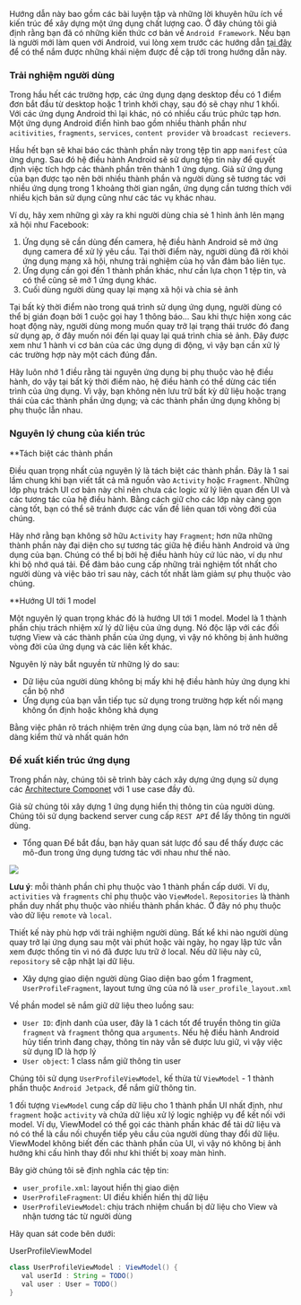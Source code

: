 Hướng dẫn này bao gồm các bài luyện tập và những lời khuyên hữu ích về kiến trúc để xây dựng một ứng dụng chất lượng cao. Ở đây chúng tôi giả định rằng bạn đã có những 
kiến thức cơ bản về `Android Framework`. Nếu bạn là người mới làm quen với Android, vui lòng xem trước các hướng dẫn [tại đây](https://developer.android.com/guide) để có thể nắm được những khái niệm được đề cập tới
trong hướng dẫn này.

### Trải nghiệm người dùng
Trong hầu hết các trường hợp, các ứng dụng dạng desktop đều có 1 điểm đơn bắt đầu từ desktop hoặc 1 trình khởi chạy, sau đó sẽ chạy như 1 khối. Với các ứng dụng Android thì lại
khác, nó có nhiều cấu trúc phức tạp hơn. Một ứng dụng Android điển hình bao gồm nhiều thành phần như `acitivities`, `fragments`, `services`, `content provider` và `broadcast recievers`.

Hầu hết bạn sẽ khai báo các thành phần này trong tệp tin app `manifest` của ứng dụng. Sau đó hệ điều hành Android sẽ sử dụng tệp tin này để quyết định việc tích hợp các thành phần
trên thành 1 ứng dụng. Giả sử ứng dụng của bạn được tạo nên bởi nhiều thành phần và người dùng sẽ tương tác với nhiều ứng dụng trong 1 khoảng thời gian ngắn, ứng dụng cần tương
thích với nhiều kịch bản sử dụng cũng như các tác vụ khác nhau.

Ví dụ, hãy xem những gì xảy ra khi người dùng chia sẻ 1 hình ảnh lên mạng xã hội như Facebook:
1. Ứng dụng sẽ cần dùng đến camera, hệ điều hành Android sẽ mở ứng dụng camera để xử lý yêu cầu. Tại thời điểm này, người dùng đã rời khỏi ứng dụng mạng xã hội, nhưng trải nghiệm của họ vẫn
đảm bảo liên tục.
2. Ứng dụng cần gọi đến 1 thành phần khác, như cần lựa chọn 1 tệp tin, và có thể cũng sẽ mở 1 ứng dụng khác.
3. Cuối dùng người dùng quay lại mạng xã hội và chia sẻ ảnh

Tại bất kỳ thời điểm nào trong quá trình sử dụng ứng dụng, người dùng có thể bị gián đoạn bởi 1 cuộc gọi hay 1 thông báo... Sau khi thực hiện xong các hoạt động này, người dùng
mong muốn quay trở lại trạng thái trước đó đang sử dụng ạp, ở đây muốn nói đến lại quay lại quá trình chia sẻ ảnh. Đây được xem như 1 hành vi cơ bản của các ứng dụng di động, vì
vậy bạn cần xử lý các trường hợp này một cách đúng đắn.

Hãy luôn nhớ 1 điều rằng tài nguyên ứng dụng bị phụ thuộc vào hệ điều hành, do vậy tại bất kỳ thời điểm nào, hệ điều hành có thể dừng các tiến trình của ứng dụng. Vì vậy, bạn không
nên lưu trữ bất kỳ dữ liệu hoặc trạng thái của các thành phần ứng dụng; và các thành phần ứng dụng không bị phụ thuộc lẫn nhau.

### Nguyên lý chung của kiến trúc

**Tách biệt các thành phần

Điều quan trọng nhất của nguyên lý là tách biệt các thành phần. Đây là 1 sai lầm chung khi bạn viết tất cả mã nguồn vào `Activity` hoặc `Fragment`. Những lớp phụ trách UI cơ bản này
chỉ nên chưa các logic xử lý liên quan đến UI và các tương tác của hệ điều hành. Bằng cách giữ cho các lớp này càng gọn càng tốt, bạn có thể sẽ tránh được các vấn đề liên quan
tới vòng đời của chúng.

Hãy nhớ rằng bạn không sở hữu `Activity` hay `Fragment`; hơn nữa những thành phần này đại diện cho sự tương tác giữa hệ điều hành Android và ứng dụng của bạn. Chúng có thể bị bởi hệ
điều hành hủy cứ lúc nào, ví dụ như khi bộ nhớ quá tải. Để đảm bảo cung cấp những trải nghiệm tốt nhất cho người dùng và việc bảo trỉ sau này, cách tốt nhất làm giảm sự phụ thuộc
vào chúng.

**Hướng UI tới 1 model

Một nguyên lý quan trọng khác đó là hướng UI tới 1 model. Model là 1 thành phần chịu trách nhiệm xử lý dữ liệu của ứng dụng. Nó độc lập với các đối tượng View và các thành phần
của ứng dụng, vì vậy nó không bị ảnh hưởng vòng đời của ứng dụng và các liên kết khác.

Nguyên lý này bắt nguyền từ những lý do sau:
- Dữ liệu của người dùng không bị mấy khi hệ điều hành hủy ứng dụng khi cần bộ nhớ
- Ứng dụng của bạn vẫn tiếp tục sử dụng trong trường hợp kết nối mạng không ổn định hoặc không khả dụng

Bằng việc phân rõ trách nhiệm trên ứng dụng của bạn, làm nó trở nên dễ dàng kiểm thử và nhất quán hớn

### Đề xuất kiến trúc ứng dụng
Trong phần này, chúng tôi sẽ trình bày cách xây dựng ứng dụng sử dụng các [Architecture Componet](https://developer.android.com/jetpack) với 1 use case đầy đủ.

Giả sử chúng tôi xây dựng 1 ứng dụng hiển thị thông tin của người dùng. Chúng tôi sử dụng backend server cung cấp `REST API` để lấy thông tin người dùng.

* Tổng quan
Để bắt đầu, bạn hãy quan sát lược đồ sau để thấy được các mô-đun trong ứng dụng tương tác với nhau như thế nào.

![](https://developer.android.com/topic/libraries/architecture/images/final-architecture.png)

**Lưu ý**: mỗi thành phần chỉ phụ thuộc vào 1 thành phần cấp dưới. Ví dụ, `activities` và `fragments` chỉ phụ thuộc vào `ViewModel`. `Repositories` là thành phần duy nhất phụ thuộc vào nhiều thành phần khác. Ở đây nó phụ thuộc vào dữ liệu `remote` và `local`.

Thiết kế này phù hợp với trải nghiệm người dùng. Bất kể khi nào người dùng quay trở lại ứng dụng sau một vài phút hoặc vài ngày, họ ngay lập tức vẫn xem được thống tin vì nó đã được lưu trữ ở local. Nếu dữ liệu này cũ, `repository` sẽ cập nhật lại dữ liệu.

* Xây dựng giao diện người dùng
Giao diện bao gồm 1 fragment, `UserProfileFragment`, layout tưng ứng của nó là `user_profile_layout.xml`

Về phần model sẽ nắm giữ dữ liệu theo luồng sau:
- `User ID`: định danh của user, đây là 1 cách tốt để truyền thông tin giữa `fragment` và `fragment` thông qua `arguments`. Nếu hệ điều hành Android hủy tiến trình đang chạy, thông tin
này vẫn sẽ được lưu giữ, vì vậy việc sử dụng ID là hợp lý
- `User object`: 1 class nắm giữ thông tin user

Chúng tôi sử dụng `UserProfileViewModel`, kế thừa từ `ViewModel` - 1 thành phần thuộc `Android Jetpack`, để nắm giữ thông tin.

1 đối tượng `ViewModel` cung cấp dữ liệu cho 1 thành phần UI nhất định, như `fragment` hoặc `activity` và chứa dữ liệu xử lý logic nghiệp vụ để kết nối với model. Ví dụ, ViewModel có
thể gọi các thành phần khác để tải dữ liệu và nó có thể là cầu nối chuyển tiếp yêu cầu của người dùng thay đổi dữ liệu. ViewModel không biết đến các thành phần của UI, vì vậy
nó không bị ảnh hưởng khi cấu hình thay đổi như khi thiết bị xoay màn hình.

Bây giờ chúng tôi sẽ định nghĩa các tệp tin:
- `user_profile.xml`: layout hiển thị giao diện
- `UserProfileFragment`: UI điều khiển hiển thị dữ liệu
- `UserProfileViewModel`: chịu trách nhiệm chuẩn bị dữ liệu cho View và nhận tương tác từ người dùng

Hãy quan sát code bên dưới:

UserProfileViewModel
```java
class UserProfileViewModel : ViewModel() {
   val userId : String = TODO()
   val user : User = TODO()
}
```

